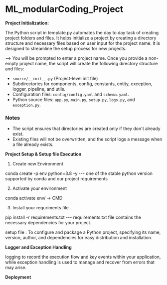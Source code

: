 # ML_modularCoding_Project


**Project Initialization:** 

The Python script in template.py automates the day to day task of creating project folders and files. 
It helps initialize a project by creating a directory structure and necessary files based on user input for the project name. It is designed to streamline the setup process for new projects.

--> You will be prompted to enter a project name. Once you provide a non-empty project name, the script will create the following directory structure and files:
   - `source/__init__.py` (Project-level init file)
   - Subdirectories for components, config, constants, entity, exception, logger, pipeline, and utils.
   - Configuration files: `config/config.yaml` and `schema.yaml`.
   - Python source files: `app.py`, `main.py`, `setup.py`, `logs.py`, and `exception.py`.

### Notes

- The script ensures that directories are created only if they don't already exist.
- Existing files will not be overwritten, and the script logs a message when a file already exists.


**Project Setup & Setup file Execution**

1. Create new Environment

conda create -p env python=3.8 -y         --- one of the stable python version supported by conda and our project requirements

2. Activate your environment

conda activate env/ -> CMD

3. Install your requriments file

pip install -r requirements.txt         --- requirements.txt file contains the necessary dependencies for your project.


setup file : To configure and package a Python project, specifying its name, version, author, and dependencies for easy distribution and installation.

**Logger and Exception Handling**

 logging to record the execution flow and key events within your application, 
 while exception handling is used to manage and recover from errors that may arise.


**Deployment**

